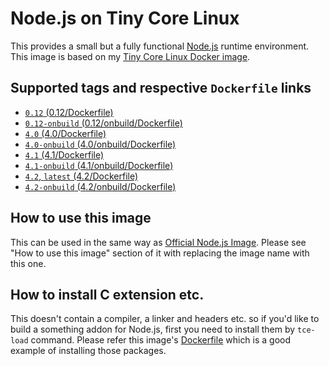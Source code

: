 Node.js on Tiny Core Linux
=========================

This provides a small but a fully functional [Node.js](https://nodejs.org/) runtime environment. This image is based on my [Tiny Core Linux Docker image](https://hub.docker.com/r/tatsushid/tinycore/).

## Supported tags and respective `Dockerfile` links

- [`0.12` (0.12/Dockerfile)](https://github.com/tatsushid/docker-tinycore-node/blob/master/0.12/Dockerfile)
- [`0.12-onbuild` (0.12/onbuild/Dockerfile)](https://github.com/tatsushid/docker-tinycore-node/blob/master/0.12/onbuild/Dockerfile)
- [`4.0` (4.0/Dockerfile)](https://github.com/tatsushid/docker-tinycore-node/blob/master/4.0/Dockerfile)
- [`4.0-onbuild` (4.0/onbuild/Dockerfile)](https://github.com/tatsushid/docker-tinycore-node/blob/master/4.0/onbuild/Dockerfile)
- [`4.1` (4.1/Dockerfile)](https://github.com/tatsushid/docker-tinycore-node/blob/master/4.1/Dockerfile)
- [`4.1-onbuild` (4.1/onbuild/Dockerfile)](https://github.com/tatsushid/docker-tinycore-node/blob/master/4.1/onbuild/Dockerfile)
- [`4.2`, `latest` (4.2/Dockerfile)][Latest Dockerfile]
- [`4.2-onbuild` (4.2/onbuild/Dockerfile)](https://github.com/tatsushid/docker-tinycore-node/blob/master/4.2/onbuild/Dockerfile)

## How to use this image

This can be used in the same way as [Official Node.js Image](https://hub.docker.com/_/node/). Please see "How to use this image" section of it with replacing the image name with this one.

## How to install C extension etc.

This doesn't contain a compiler, a linker and headers etc. so if you'd like to build a something addon for Node.js, first you need to install them by `tce-load` command. Please refer this image's [Dockerfile][Latest Dockerfile] which is a good example of installing those packages.

[Latest Dockerfile]: https://github.com/tatsushid/docker-tinycore-node/blob/master/4.2/Dockerfile
